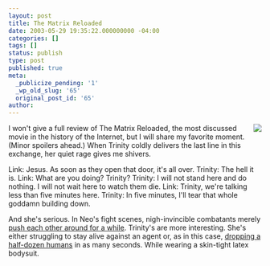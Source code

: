 ```yaml
---
layout: post
title: The Matrix Reloaded
date: 2003-05-29 19:35:22.000000000 -04:00
categories: []
tags: []
status: publish
type: post
published: true
meta:
  _publicize_pending: '1'
  _wp_old_slug: '65'
  original_post_id: '65'
author: 
---
```

<a href="/weblog/images/trinity.jpg"><img src="/weblog/thumbnails/trinity.jpg" align="right" style="margin-left:10px;" /></a>I won't give a full review of The Matrix Reloaded, the most discussed movie in the history of the Internet, but I will share my favorite moment.  (Minor spoilers ahead.)  When Trinity coldly delivers the last line in this exchange, her quiet rage gives me shivers.

Link: Jesus.  As soon as they open that door, it's all over.
Trinity: The hell it is.
Link: What are you doing?  Trinity?
Trinity: I will not stand here and do nothing.  I will not wait here to watch them die.
Link: Trinity, we're talking less than five minutes here.
Trinity:  In five minutes, I'll tear that whole goddamn building down.

And she's serious.  In Neo's fight scenes, nigh-invincible combatants merely <a href="http://mediaframe.yahoo.com/launch?lid=rnv-56-p.1188411-108421,rnv-100-p.1188412-108421,rnv-300-p.1188413-108421,wmv-56-p.1188414-108421,wmv-100-p.1188415-108421,wmv-300-p.1188416-108421">push each other around for a while</a>.  Trinity's are more interesting.  She's either struggling to stay alive against an agent or, as in this case, <a href="http://mediaframe.yahoo.com/launch?lid=wmv-300-p.1188392-108417,rnv-56-p.1188387-108417,rnv-100-p.1188388-108417,wmv-56-p.1188390-108417,rnv-300-p.1188389-108417,wmv-100-p.1188391-108417">dropping a half-dozen humans</a> in as many seconds.  While wearing a skin-tight latex bodysuit.
